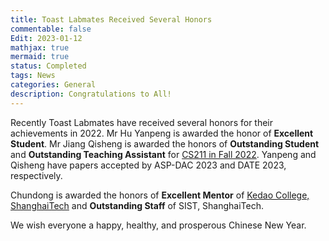 ```yaml
---
title: Toast Labmates Received Several Honors
commentable: false
Edit: 2023-01-12
mathjax: true
mermaid: true
status: Completed
tags: News
categories: General 
description: Congratulations to All!
---
```


<p>Recently Toast Labmates have received several honors for their achievements in 2022. Mr Hu Yanpeng is awarded the honor of <b>Excellent Student</b>. Mr Jiang Qisheng is awarded the honors of <b>Outstanding Student</b> and <b>Outstanding Teaching Assistant</b> for <a href="https://toast-lab.sist.shanghaitech.edu.cn/courses/CS211@ShanghaiTech/Fall-2022/" target="_blank">CS211 in Fall 2022</a>. Yanpeng and Qisheng have papers accepted by ASP-DAC 2023 and DATE 2023, respectively.</p>

<p>Chundong is awarded the honors of <b>Excellent Mentor</b> of <a href="https://kedao.shanghaitech.edu.cn/" target="_blank">Kedao College, ShanghaiTech</a> and <b>Outstanding Staff</b> of SIST, ShanghaiTech.</p>

<p>We wish everyone a happy, healthy, and prosperous Chinese New Year.</p>


